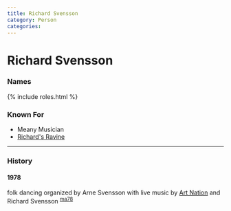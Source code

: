 ```yaml
---
title: Richard Svensson
category: Person
categories:
---
```

<!--img src="https://raw.githubusercontent.com/MeanyLodge/meanylodge.github.com/assets/img/19YY-Richard-Svensson.jpeg" style="width: 40%;" align="right"-->
# Richard Svensson
### Names

{% include roles.html %}
### Known For
- Meany Musician
- [Richard's Ravine](/Area/Richard's-Ravine)

---
### History
#### 1978

folk dancing organized by Arne Svensson with live music by [Art Nation](/Person/Art-Nation) and Richard Svensson <sup>[ma78][]</sup>


[ma78]: /Mountaineer-Annual#1978